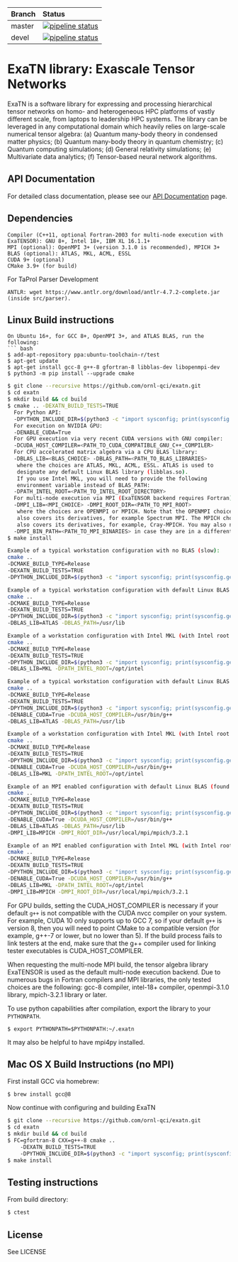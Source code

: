 | Branch | Status |
|:-------|:-------|
|master | [![pipeline status](https://code.ornl.gov/qci/exatn/badges/master/pipeline.svg)](https://code.ornl.gov/qci/exatn/commits/master) |
|devel | [![pipeline status](https://code.ornl.gov/qci/exatn/badges/devel/pipeline.svg)](https://code.ornl.gov/qci/exatn/commits/devel) |

# ExaTN library: Exascale Tensor Networks

ExaTN is a software library for expressing and processing
hierarchical tensor networks on homo- and heterogeneous HPC
platforms of vastly different scale, from laptops to leadership
HPC systems. The library can be leveraged in any computational
domain which heavily relies on large-scale numerical tensor algebra:
 (a) Quantum many-body theory in condensed matter physics;
 (b) Quantum many-body theory in quantum chemistry;
 (c) Quantum computing simulations;
 (d) General relativity simulations;
 (e) Multivariate data analytics;
 (f) Tensor-based neural network algorithms.

## API Documentation
For detailed class documentation, please see our [API Documentation](https://ornl-qci.github.io/exatn-api-docs) page.

## Dependencies
```
Compiler (C++11, optional Fortran-2003 for multi-node execution with ExaTENSOR): GNU 8+, Intel 18+, IBM XL 16.1.1+
MPI (optional): OpenMPI 3+ (version 3.1.0 is recommended), MPICH 3+
BLAS (optional): ATLAS, MKL, ACML, ESSL
CUDA 9+ (optional)
CMake 3.9+ (for build)
```
For TaProl Parser Development
```
ANTLR: wget https://www.antlr.org/download/antlr-4.7.2-complete.jar (inside src/parser).
```

## Linux Build instructions
```
On Ubuntu 16+, for GCC 8+, OpenMPI 3+, and ATLAS BLAS, run the following:
``` bash
$ add-apt-repository ppa:ubuntu-toolchain-r/test
$ apt-get update
$ apt-get install gcc-8 g++-8 gfortran-8 libblas-dev libopenmpi-dev
$ python3 -m pip install --upgrade cmake
```

``` bash
$ git clone --recursive https://github.com/ornl-qci/exatn.git
$ cd exatn
$ mkdir build && cd build
$ cmake .. -DEXATN_BUILD_TESTS=TRUE
  For Python API:
  -DPYTHON_INCLUDE_DIR=$(python3 -c "import sysconfig; print(sysconfig.get_paths()['platinclude'])")
  For execution on NVIDIA GPU:
  -DENABLE_CUDA=True
  For GPU execution via very recent CUDA versions with GNU compiler:
  -DCUDA_HOST_COMPILER=<PATH_TO_CUDA_COMPATIBLE_GNU_C++_COMPILER>
  For CPU accelerated matrix algebra via a CPU BLAS library:
  -DBLAS_LIB=<BLAS_CHOICE> -DBLAS_PATH=<PATH_TO_BLAS_LIBRARIES>
   where the choices are ATLAS, MKL, ACML, ESSL. ATLAS is used to
   designate any default Linux BLAS library (libblas.so).
   If you use Intel MKL, you will need to provide the following
   environment variable instead of BLAS_PATH:
  -DPATH_INTEL_ROOT=<PATH_TO_INTEL_ROOT_DIRECTORY>
  For multi-node execution via MPI (ExaTENSOR backend requires Fortran):
  -DMPI_LIB=<MPI_CHOICE> -DMPI_ROOT_DIR=<PATH_TO_MPI_ROOT>
   where the choices are OPENMPI or MPICH. Note that the OPENMPI choice
   also covers its derivatives, for example Spectrum MPI. The MPICH choice
   also covers its derivatives, for example, Cray-MPICH. You may also need to set
  -DMPI_BIN_PATH=<PATH_TO_MPI_BINARIES> in case they are in a different location.
$ make install

Example of a typical workstation configuration with no BLAS (slow):
cmake ..
-DCMAKE_BUILD_TYPE=Release
-DEXATN_BUILD_TESTS=TRUE
-DPYTHON_INCLUDE_DIR=$(python3 -c "import sysconfig; print(sysconfig.get_paths()['platinclude'])")

Example of a typical workstation configuration with default Linux BLAS (found in /usr/lib):
cmake ..
-DCMAKE_BUILD_TYPE=Release
-DEXATN_BUILD_TESTS=TRUE
-DPYTHON_INCLUDE_DIR=$(python3 -c "import sysconfig; print(sysconfig.get_paths()['platinclude'])")
-DBLAS_LIB=ATLAS -DBLAS_PATH=/usr/lib

Example of a workstation configuration with Intel MKL (with Intel root in /opt/intel):
cmake ..
-DCMAKE_BUILD_TYPE=Release
-DEXATN_BUILD_TESTS=TRUE
-DPYTHON_INCLUDE_DIR=$(python3 -c "import sysconfig; print(sysconfig.get_paths()['platinclude'])")
-DBLAS_LIB=MKL -DPATH_INTEL_ROOT=/opt/intel

Example of a typical workstation configuration with default Linux BLAS (found in /usr/lib) and CUDA:
cmake ..
-DCMAKE_BUILD_TYPE=Release
-DEXATN_BUILD_TESTS=TRUE
-DPYTHON_INCLUDE_DIR=$(python3 -c "import sysconfig; print(sysconfig.get_paths()['platinclude'])")
-DENABLE_CUDA=True -DCUDA_HOST_COMPILER=/usr/bin/g++
-DBLAS_LIB=ATLAS -DBLAS_PATH=/usr/lib

Example of a workstation configuration with Intel MKL (with Intel root in /opt/intel) and CUDA:
cmake ..
-DCMAKE_BUILD_TYPE=Release
-DEXATN_BUILD_TESTS=TRUE
-DPYTHON_INCLUDE_DIR=$(python3 -c "import sysconfig; print(sysconfig.get_paths()['platinclude'])")
-DENABLE_CUDA=True -DCUDA_HOST_COMPILER=/usr/bin/g++
-DBLAS_LIB=MKL -DPATH_INTEL_ROOT=/opt/intel

Example of an MPI enabled configuration with default Linux BLAS (found in /usr/lib) and CUDA:
cmake ..
-DCMAKE_BUILD_TYPE=Release
-DEXATN_BUILD_TESTS=TRUE
-DPYTHON_INCLUDE_DIR=$(python3 -c "import sysconfig; print(sysconfig.get_paths()['platinclude'])")
-DENABLE_CUDA=True -DCUDA_HOST_COMPILER=/usr/bin/g++
-DBLAS_LIB=ATLAS -DBLAS_PATH=/usr/lib
-DMPI_LIB=MPICH -DMPI_ROOT_DIR=/usr/local/mpi/mpich/3.2.1

Example of an MPI enabled configuration with Intel MKL (with Intel root in /opt/intel) and CUDA:
cmake ..
-DCMAKE_BUILD_TYPE=Release
-DEXATN_BUILD_TESTS=TRUE
-DPYTHON_INCLUDE_DIR=$(python3 -c "import sysconfig; print(sysconfig.get_paths()['platinclude'])")
-DENABLE_CUDA=True -DCUDA_HOST_COMPILER=/usr/bin/g++
-DBLAS_LIB=MKL -DPATH_INTEL_ROOT=/opt/intel
-DMPI_LIB=MPICH -DMPI_ROOT_DIR=/usr/local/mpi/mpich/3.2.1
```
For GPU builds, setting the CUDA_HOST_COMPILER is necessary if your default `g++` is
not compatible with the CUDA nvcc compiler on your system. For example, CUDA 10 only
supports up to GCC 7, so if your default `g++` is version 8, then you will need to
point CMake to a compatible version (for example, g++-7 or lower, but no lower than 5).
If the build process fails to link testers at the end, make sure that
the g++ compiler used for linking tester executables is CUDA_HOST_COMPILER.

When requesting the multi-node MPI build, the tensor algebra library ExaTENSOR
is used as the default multi-node execution backend. Due to numerous bugs in
Fortran compilers and MPI libraries, the only tested choices are the following:
gcc-8 compiler, intel-18+ compiler, openmpi-3.1.0 library, mpich-3.2.1 library or later.

To use python capabilities after compilation, export the library to your `PYTHONPATH`.
```
$ export PYTHONPATH=$PYTHONPATH:~/.exatn
```
It may also be helpful to have mpi4py installed.

## Mac OS X Build Instructions (no MPI)
First install GCC via homebrew:
```
$ brew install gcc@8
```
Now continue with configuring and building ExaTN
``` bash
$ git clone --recursive https://github.com/ornl-qci/exatn.git
$ cd exatn
$ mkdir build && cd build
$ FC=gfortran-8 CXX=g++-8 cmake ..
    -DEXATN_BUILD_TESTS=TRUE
    -DPYTHON_INCLUDE_DIR=$(python3 -c "import sysconfig; print(sysconfig.get_paths()['platinclude'])")
$ make install
```

## Testing instructions
From build directory:
```bash
$ ctest
```

## License
See LICENSE
